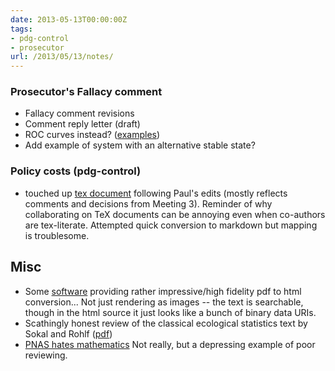 ```yaml
---
date: 2013-05-13T00:00:00Z
tags:
- pdg-control
- prosecutor
url: /2013/05/13/notes/
---
```


### Prosecutor's Fallacy comment

* Fallacy comment revisions
* Comment reply letter (draft)
* ROC curves instead?  ([examples](https://github.com/cboettig/earlywarning/blob/abcc1cd727f2a45ee7cbb2220135a6ebfc3e4277/inst/doc/roc_curves.md))
* Add example of system with an alternative stable state?

### Policy costs (pdg-control)

* touched up [tex document](https://github.com/cboettig/pdg_control/blob/master/inst/doc/policycosts/policycosts_PRA.tex) following Paul's edits (mostly reflects comments and decisions from Meeting 3).  Reminder of why collaborating on TeX documents can be annoying even when co-authors are tex-literate.  Attempted quick conversion to markdown but mapping is troublesome.  

## Misc

* Some [software](https://github.com/coolwanglu/pdf2htmlEX) providing rather impressive/high fidelity pdf to html conversion...  Not just rendering as images -- the text is searchable, though in the html source it just looks like a bunch of binary data URIs.  
* Scathingly honest review of the classical ecological statistics text by Sokal and Rohlf ([pdf](http://t.co/5IioNf1p1y)) 
* [PNAS hates mathematics](http://www.steinsaltz.me.uk/pnas.html) Not really, but a depressing example of poor reviewing.  



